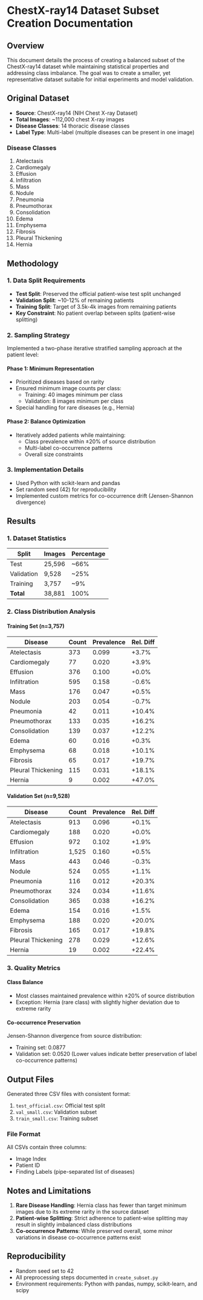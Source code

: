 # ChestX-ray14 Dataset Subset Creation Documentation

## Overview

This document details the process of creating a balanced subset of the ChestX-ray14 dataset while maintaining statistical properties and addressing class imbalance. The goal was to create a smaller, yet representative dataset suitable for initial experiments and model validation.

## Original Dataset

- **Source**: ChestX-ray14 (NIH Chest X-ray Dataset)
- **Total Images**: ~112,000 chest X-ray images
- **Disease Classes**: 14 thoracic disease classes
- **Label Type**: Multi-label (multiple diseases can be present in one image)

### Disease Classes

1. Atelectasis
2. Cardiomegaly
3. Effusion
4. Infiltration
5. Mass
6. Nodule
7. Pneumonia
8. Pneumothorax
9. Consolidation
10. Edema
11. Emphysema
12. Fibrosis
13. Pleural Thickening
14. Hernia

## Methodology

### 1. Data Split Requirements

- **Test Split**: Preserved the official patient-wise test split unchanged
- **Validation Split**: ~10-12% of remaining patients
- **Training Split**: Target of 3.5k-4k images from remaining patients
- **Key Constraint**: No patient overlap between splits (patient-wise splitting)

### 2. Sampling Strategy

Implemented a two-phase iterative stratified sampling approach at the patient level:

#### Phase 1: Minimum Representation

- Prioritized diseases based on rarity
- Ensured minimum image counts per class:
  - Training: 40 images minimum per class
  - Validation: 8 images minimum per class
- Special handling for rare diseases (e.g., Hernia)

#### Phase 2: Balance Optimization

- Iteratively added patients while maintaining:
  - Class prevalence within ±20% of source distribution
  - Multi-label co-occurrence patterns
  - Overall size constraints

### 3. Implementation Details

- Used Python with scikit-learn and pandas
- Set random seed (42) for reproducibility
- Implemented custom metrics for co-occurrence drift (Jensen-Shannon divergence)

## Results

### 1. Dataset Statistics

| Split      | Images | Percentage |
| ---------- | ------ | ---------- |
| Test       | 25,596 | ~66%       |
| Validation | 9,528  | ~25%       |
| Training   | 3,757  | ~9%        |
| **Total**  | 38,881 | 100%       |

### 2. Class Distribution Analysis

#### Training Set (n=3,757)

| Disease            | Count | Prevalence | Rel. Diff |
| ------------------ | ----- | ---------- | --------- |
| Atelectasis        | 373   | 0.099      | +3.7%     |
| Cardiomegaly       | 77    | 0.020      | +3.9%     |
| Effusion           | 376   | 0.100      | +0.0%     |
| Infiltration       | 595   | 0.158      | -0.6%     |
| Mass               | 176   | 0.047      | +0.5%     |
| Nodule             | 203   | 0.054      | -0.7%     |
| Pneumonia          | 42    | 0.011      | +10.4%    |
| Pneumothorax       | 133   | 0.035      | +16.2%    |
| Consolidation      | 139   | 0.037      | +12.2%    |
| Edema              | 60    | 0.016      | +0.3%     |
| Emphysema          | 68    | 0.018      | +10.1%    |
| Fibrosis           | 65    | 0.017      | +19.7%    |
| Pleural Thickening | 115   | 0.031      | +18.1%    |
| Hernia             | 9     | 0.002      | +47.0%    |

#### Validation Set (n=9,528)

| Disease            | Count | Prevalence | Rel. Diff |
| ------------------ | ----- | ---------- | --------- |
| Atelectasis        | 913   | 0.096      | +0.1%     |
| Cardiomegaly       | 188   | 0.020      | +0.0%     |
| Effusion           | 972   | 0.102      | +1.9%     |
| Infiltration       | 1,525 | 0.160      | +0.5%     |
| Mass               | 443   | 0.046      | -0.3%     |
| Nodule             | 524   | 0.055      | +1.1%     |
| Pneumonia          | 116   | 0.012      | +20.3%    |
| Pneumothorax       | 324   | 0.034      | +11.6%    |
| Consolidation      | 365   | 0.038      | +16.2%    |
| Edema              | 154   | 0.016      | +1.5%     |
| Emphysema          | 188   | 0.020      | +20.0%    |
| Fibrosis           | 165   | 0.017      | +19.8%    |
| Pleural Thickening | 278   | 0.029      | +12.6%    |
| Hernia             | 19    | 0.002      | +22.4%    |

### 3. Quality Metrics

#### Class Balance

- Most classes maintained prevalence within ±20% of source distribution
- Exception: Hernia (rare class) with slightly higher deviation due to extreme rarity

#### Co-occurrence Preservation

Jensen-Shannon divergence from source distribution:

- Training set: 0.0877
- Validation set: 0.0520
  (Lower values indicate better preservation of label co-occurrence patterns)

## Output Files

Generated three CSV files with consistent format:

1. `test_official.csv`: Official test split
2. `val_small.csv`: Validation subset
3. `train_small.csv`: Training subset

### File Format

All CSVs contain three columns:

- Image Index
- Patient ID
- Finding Labels (pipe-separated list of diseases)

## Notes and Limitations

1. **Rare Disease Handling**: Hernia class has fewer than target minimum images due to its extreme rarity in the source dataset
2. **Patient-wise Splitting**: Strict adherence to patient-wise splitting may result in slightly imbalanced class distributions
3. **Co-occurrence Patterns**: While preserved overall, some minor variations in disease co-occurrence patterns exist

## Reproducibility

- Random seed set to 42
- All preprocessing steps documented in `create_subset.py`
- Environment requirements: Python with pandas, numpy, scikit-learn, and scipy
